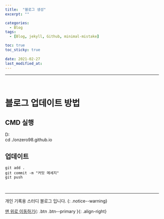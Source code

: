 ```yaml
---
title:  "블로그 생성" 
excerpt: ""

categories:
  - Blog
tags:
  - [Blog, jekyll, Github, minimal-mistake]

toc: true
toc_sticky: true
 
date: 2021-02-27
last_modified_at:
---
```


---
<br>

# 블로그 업데이트 방법

## CMD 실행

D:    
cd ./onzero98.github.io    
 
## 업데이트 

```
git add .
git commit -m "커밋 메세지"
git push
```

<br>

***

개인 기록용 스터디 블로그 입니다.
{: .notice--warning}

[맨 위로 이동하기](#){: .btn .btn--primary }{: .align-right}
